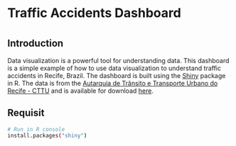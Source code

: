 # Traffic Accidents Dashboard
#

## Introduction
Data visualization is a powerful tool for understanding data. This dashboard is a simple example of how to use data visualization to understand traffic accidents in Recife, Brazil. The dashboard is built using the [Shiny](https://shiny.rstudio.com/) package in R. The data is from the [Autarquia de Trânsito e Transporte Urbano do Recife - CTTU](https://cttu.recife.pe.gov.br/) and is available for download [here](http://dados.recife.pe.gov.br/dataset/acidentes-de-transito-com-e-sem-vitimas).

## Requisit
```sh
# Run in R console
install.packages("shiny")
```
